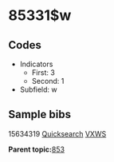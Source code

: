 # 85331$w

## Codes

-   Indicators
    -   First: 3
    -   Second: 1
-   Subfield: w

## Sample bibs

15634319 [Quicksearch](https://search.library.yale.edu/catalog/15634319) [VXWS](http://prodorbis.library.yale.edu:7014/vxws/GetHoldingsService?bibId=15634319)

**Parent topic:**[853](../../tags/853/853.md)

